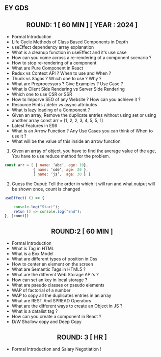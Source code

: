 <h2>EY GDS</h2>
<h2 align="center">ROUND: 1 [ 60 MIN ] [ YEAR : 2024 ]</h2>

<ul>
<li>Formal Introduction</li>
<li>Life Cycle Methods of Class Based Components in Depth</li>
<li>useEffect dependency array explanation</li>
<li>What is a cleanup function in useEffect and it's use case</li>
<li>How can you come across a re-rendering of a component scenario ?</li>
<li>How to stop re-rendering of a component</li>
<li>What are Pure Component in React</li>
<li>Redux vs Context API ? When to use and When ?</li>
<li>Thunk vs Sagas ? Which one to use ? Why ?</li>
<li>What are Preprocessors ? Give Examples ? Use Case ?</li>
<li>What is Client Side Rendering vs Server Side Rendering</li>
<li>Which one to use CSR or SSR</li>
<li>How to Imporve SEO of any Website ? How can you achieve it ?</li>
<li>Resource Hints / defer vs async attributes</li>
<li>What is lazy loading of a Component ?</li>
<li>
Given an array, Remove the duplicate entries without using set or using another array
const arr = [1, 2, 2, 3, 4, 5, 5, 1]
</li>
<li>Latest Features in ES6</li>
<li>What is an Arrow Function ? Any Use Cases you can think of When to use it ?</li>
<li>What will be the value of this inside an arrow function</li>
</ul>

1. Given an array of object, you have to find the average value of the age, You have to use reduce method for the problem.
 
```js
const arr = [ {	name: ‘abc’, age: 10},
             { name: ‘cde’, age: 20 },
             { name: ‘js’,  age: 30 } ]  
```

2. Guess the Ouput: Tell the order in which it will run and what output will be shown once, count is changed

```js
useEffect( () => { 

    console.log("Start");
    retun () => console.log("End");
}, [count])
```


<h2 align="center">ROUND:2 [ 60 MIN ]</h2>
<ul>
<li>Formal Introduction</li>
<li>What is <!DOCTYPE> Tag in HTML</li>
<li>What is a Box Model</li>
<li>What are different types of position in Css</li>
<li>How to center an element on the screen</li>
<li>What are Semantic Tags in HTML5 ?</li>
<li>What are the different Web Storage API's ?</li>
<li>How can set an key in local storage ?</li>
<li>What are pseudo classes or pseudo elements</li>
<li>WAP of factorial of a number</li>
<li>WAP to copy all the duplicates entries in an array</li>
<li>What are REST And SPREAD Operators</li>
<li>What are the different ways to create an Object in JS ?</li>
<li>What is a datalist tag ?</li>
<li>How can you create a component in React ?</li>
<li>D/W Shallow copy and Deep Copy</li>
</ul>

<h2 align="center">ROUND: 3 [ HR ]</h2>
<ul>
<li>Formal Introduction and Salary Negotiation !</li>
</ul>

